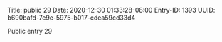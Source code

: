 Title: public 29
Date: 2020-12-30 01:33:28-08:00
Entry-ID: 1393
UUID: b690bafd-7e9e-5975-b017-cdea59cd33d4

Public entry 29